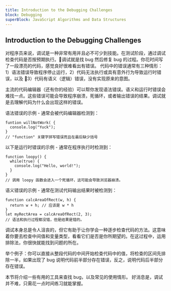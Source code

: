 ```yaml
---
title: Introduction to the Debugging Challenges
block: Debugging
superBlock: JavaScript Algorithms and Data Structures
---
```

## Introduction to the Debugging Challenges

对程序员来说，调试是一种非常有用并且必不可少到技能。在测试阶段，通过调试检查代码是否按预期执行。调试就是找 bug 然后修复 bug 的过程。你花时间写了一段漂亮的代码，感觉良好很难看出有错误。 代码中的错误通常有三种情形：1）语法错误导致程序停止运行，2）代码无法执行或具有意外行为导致运行时错误，以及 3）代码有语义（逻辑）错误，没有实现原来的意图。

主流的代码编辑器（还有你的经验）可以帮你发现语法错误。语义和运行时错误会难找一点。这些错误可能会导致程序崩溃，死循环，或者输出错误的结果。调试就是去理解代码为什么会出现这样的错误。

语法错误的示例 - 通常会被代码编辑器检测到：

```
funtion willNotWork( {
  console.log("Yuck");
}
// "function" 关键字拼写错误而且在最后缺少括号
```

以下是运行时错误的示例 - 通常在程序执行时检测到：

```
function loopy() {
  while(true) {
    console.log("Hello, world!");
  }
}
// 调用 loopy 函数会进入一个死循环，这可能会导致浏览器崩溃。
```

语义错误的示例 - 通常在测试代码输出结果时被检测到：

```
function calcAreaOfRect(w, h) {
  return w + h; // 应该是 w * h
}
let myRectArea = calcAreaOfRect(2, 3);
// 语法和执行过程都没错，但是结果是错的。
```

调试本身总是令人沮丧的，但它有助于让你学会一种逐步检查代码的方法。这意味着你要去检查中间值和变量类型，看看它们是否是你所期望的。在这过程中，运用排除法，你很快就能找到问题的所在。

举个例子：你可以直接从整段代码的中间开始检查代码中的值，将检查的区间先排除一半，如果出现了 bug 说明代码前半部分存在错误，反之，说明代码后半部分存在错误。

本节将介绍一些有用的工具来查找 bug，以及常见的使用情形。 好消息是，调试并不难，只需花一点时间练习就能掌握。


